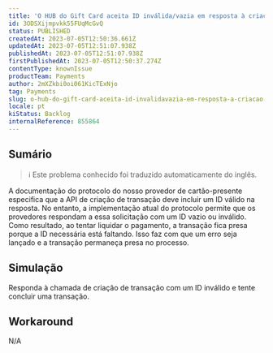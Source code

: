 ```yaml
---
title: 'O HUB do Gift Card aceita ID inválida/vazia em resposta à criação da transação'
id: 3ODSXijmpvkk55FUqMcGvQ
status: PUBLISHED
createdAt: 2023-07-05T12:50:36.661Z
updatedAt: 2023-07-05T12:51:07.938Z
publishedAt: 2023-07-05T12:51:07.938Z
firstPublishedAt: 2023-07-05T12:50:37.274Z
contentType: knownIssue
productTeam: Payments
author: 2mXZkbi0oi061KicTExNjo
tag: Payments
slug: o-hub-do-gift-card-aceita-id-invalidavazia-em-resposta-a-criacao-da-transacao
locale: pt
kiStatus: Backlog
internalReference: 855864
---
```


## Sumário

>ℹ️ Este problema conhecido foi traduzido automaticamente do inglês.


A documentação do protocolo do nosso provedor de cartão-presente especifica que a API de criação de transação deve incluir um ID válido na resposta. No entanto, a implementação atual do protocolo permite que os provedores respondam a essa solicitação com um ID vazio ou inválido. Como resultado, ao tentar liquidar o pagamento, a transação fica presa porque a ID necessária está faltando. Isso faz com que um erro seja lançado e a transação permaneça presa no processo.

## Simulação


Responda à chamada de criação de transação com um ID inválido e tente concluir uma transação.



## Workaround


N/A





